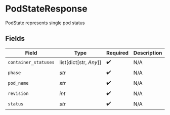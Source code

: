 # PodStateResponse

PodState represents single pod status


## Fields

| Field                  | Type                   | Required               | Description            |
| ---------------------- | ---------------------- | ---------------------- | ---------------------- |
| `container_statuses`   | list[dict[str, *Any*]] | :heavy_check_mark:     | N/A                    |
| `phase`                | *str*                  | :heavy_check_mark:     | N/A                    |
| `pod_name`             | *str*                  | :heavy_check_mark:     | N/A                    |
| `revision`             | *int*                  | :heavy_check_mark:     | N/A                    |
| `status`               | *str*                  | :heavy_check_mark:     | N/A                    |